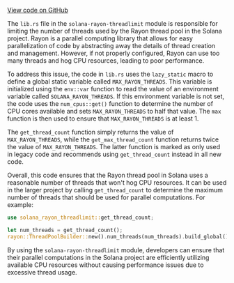
[View code on GitHub](https://github.com/solana-labs/solana/tree/master/na/rayon-threadlimit/src)

The `lib.rs` file in the `solana-rayon-threadlimit` module is responsible for limiting the number of threads used by the Rayon thread pool in the Solana project. Rayon is a parallel computing library that allows for easy parallelization of code by abstracting away the details of thread creation and management. However, if not properly configured, Rayon can use too many threads and hog CPU resources, leading to poor performance.

To address this issue, the code in `lib.rs` uses the `lazy_static` macro to define a global static variable called `MAX_RAYON_THREADS`. This variable is initialized using the `env::var` function to read the value of an environment variable called `SOLANA_RAYON_THREADS`. If this environment variable is not set, the code uses the `num_cpus::get()` function to determine the number of CPU cores available and sets `MAX_RAYON_THREADS` to half that value. The `max` function is then used to ensure that `MAX_RAYON_THREADS` is at least 1.

The `get_thread_count` function simply returns the value of `MAX_RAYON_THREADS`, while the `get_max_thread_count` function returns twice the value of `MAX_RAYON_THREADS`. The latter function is marked as only used in legacy code and recommends using `get_thread_count` instead in all new code.

Overall, this code ensures that the Rayon thread pool in Solana uses a reasonable number of threads that won't hog CPU resources. It can be used in the larger project by calling `get_thread_count` to determine the maximum number of threads that should be used for parallel computations. For example:

```rust
use solana_rayon_threadlimit::get_thread_count;

let num_threads = get_thread_count();
rayon::ThreadPoolBuilder::new().num_threads(num_threads).build_global().unwrap();
```

By using the `solana-rayon-threadlimit` module, developers can ensure that their parallel computations in the Solana project are efficiently utilizing available CPU resources without causing performance issues due to excessive thread usage.